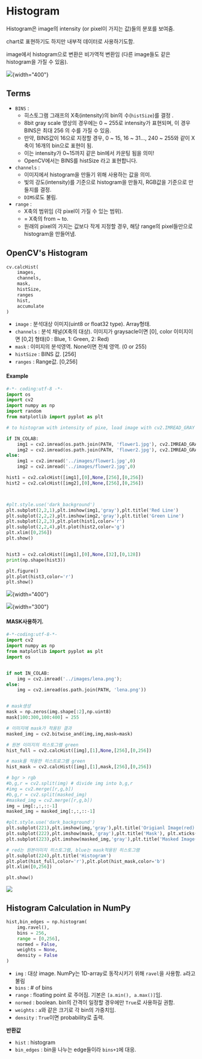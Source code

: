 # Histogram

Histogram은 image의 intensity (or pixel이 가지는 값)들의 분포를 보여줌.

chart로 표현하기도 하지만 내부적 데이터로 사용하기도함.

image에서 histogram으로 변환은 비가역적 변환임 
(다른 image들도 같은 histogram을 가질 수 있음).

![](../../img/ch02/histogram.jpg){width="400"}

## Terms

* `BINS` : 
    * 히스토그램 그래프의 X축(intensity)의 bin의 수(`histSize`)를 결정 .
    * 8bit gray scale 영상의 경우에는 0 ~ 255로 intensity가 표현되며, 이 경우 BINS은 최대 256 의 수를 가질 수 있음.
    * 만약, BINS값이 16으로 지정할 경우, 0 ~ 15, 16 ~ 31..., 240 ~ 255와 같이 X축이 16개의 bin으로 표현이 됨.
    * 이는 intensity가 0~15까지 같은 bin에서 카운팅 됨을 의미!
    * OpenCV에서는 BINS를 histSize 라고 표현합니다.
* `channels` : 
    * 이미지에서 histogram을 만들기 위해 사용하는 값을  의미. 
    * 빛의 강도(intensity)를 기준으로 histogram을 만들지, RGB값을 기준으로  만들지를 결정.
    * `DIMS`로도 불림.
* `range` : 
    * X축의 범위임 (각 pixel이 가질 수 있는 범위).
    * = X축의 from ~ to.
    * 원래의 pixel의 가지는 값보다 작게 지정할 경우, 해당 range의 pixel들만으로 histogram을 만들어냄.

## OpenCV's Histogram

```Python
cv.calcHist(
    images, 
    channels, 
    mask, 
    histSize, 
    ranges
    hist, 
    accumulate
)
```

* `image`  : 분석대상 이미지(uint8 or float32 type). Array형태.
* `channels` : 분석 채널(X축의 대상). 이미지가 graysacle이면 [0], color 이미지이면 [0,2] 형태(0 : Blue, 1: Green, 2: Red)
* `mask` : 이미지의 분석영역. None이면 전체 영역. (0 or 255)
* `histSize` : BINS 값. [256]
* `ranges` : Range값. [0,256]


#### Example

```Python
#-*- coding:utf-8 -*-
import os
import cv2
import numpy as np
import random
from matplotlib import pyplot as plt

# to histogram with intensity of pixe, load image with cv2.IMREAD_GRAY 

if IN_COLAB:
    img1 = cv2.imread(os.path.join(PATH, 'flower1.jpg'), cv2.IMREAD_GRAYSCALE)
    img2 = cv2.imread(os.path.join(PATH, 'flower2.jpg'), cv2.IMREAD_GRAYSCALE)
else:
    img1 = cv2.imread('../images/flower1.jpg',0) 
    img2 = cv2.imread('../images/flower2.jpg',0)

hist1 = cv2.calcHist([img1],[0],None,[256],[0,256])
hist2 = cv2.calcHist([img2],[0],None,[256],[0,256])



#plt.style.use('dark_background')
plt.subplot(2,2,1),plt.imshow(img1,'gray'),plt.title('Red Line')
plt.subplot(2,2,2),plt.imshow(img2,'gray'),plt.title('Green Line')
plt.subplot(2,2,3),plt.plot(hist1,color='r')
plt.subplot(2,2,4),plt.plot(hist2,color='g')
plt.xlim([0,256])
plt.show()


hist3 = cv2.calcHist([img1],[0],None,[32],[0,128])
print(np.shape(hist3))

plt.figure()
plt.plot(hist3,color='r')
plt.show()
```

![](../../img/ch02/histogram_example0.png){width="400"}

![](../../img/ch02/histogram_example1.png){width="300"}


#### MASK사용하기.

```Python
#-*-coding:utf-8-*-
import cv2
import numpy as np
from matplotlib import pyplot as plt
import os


if not IN_COLAB:
    img = cv2.imread('../images/lena.png');
else:
    img = cv2.imread(os.path.join(PATH, 'lena.png'))


# mask생성
mask = np.zeros(img.shape[:2],np.uint8)
mask[100:300,100:400] = 255

# 이미지에 mask가 적용된 결과
masked_img = cv2.bitwise_and(img,img,mask=mask)

# 원본 이미지의 히스토그램 green
hist_full = cv2.calcHist([img],[1],None,[256],[0,256])

# mask를 적용한 히스트로그램 green
hist_mask = cv2.calcHist([img],[1],mask,[256],[0,256])

# bgr > rgb
#b,g,r = cv2.split(img) # divide img into b,g,r
#img = cv2.merge([r,g,b])
#b,g,r = cv2.split(masked_img)
#masked_img = cv2.merge([r,g,b])
img = img[:,:,::-1]
masked_img = masked_img[:,:,::-1]

#plt.style.use('dark_background')
plt.subplot(221),plt.imshow(img,'gray'),plt.title('Origianl Image(red)'), plt.xticks([]), plt.yticks([])
plt.subplot(222),plt.imshow(mask,'gray'),plt.title('Mask'), plt.xticks([]), plt.yticks([])
plt.subplot(223),plt.imshow(masked_img,'gray'),plt.title('Masked Image(blue)'), plt.xticks([]), plt.yticks([])

# red는 원본이미지 히스토그램, blue는 mask적용된 히스토그램
plt.subplot(224),plt.title('Histogram')
plt.plot(hist_full,color='r'),plt.plot(hist_mask,color='b')
plt.xlim([0,256])

plt.show()
```

![](../../img/ch02/histogram_mask.png)

## Histogram Calculation in NumPy

```Python
hist,bin_edges = np.histogram(
    img.ravel(),
    bins = 256,
    range = [0,256],
    normed = False,
    weights = None,
    density = False
)
```

* `img` : 대상 image. NumPy는 1D-array로 동작시키기 위해 `ravel`을 사용함. `a`라고 불림
* `bins` : # of bins
* `range` : floating point 로 주어짐. 기본은 `[a.min(), a.max()]`임.
* `normed` : boolean. bin의 간격이 일정할 경우에만 `True`로 사용하길 권함.
* `weights` : `a`와 같은 크기로 각 bin의 가중치임.
* `density` : `True`이면 probability로 출력.

**반환값**

* `hist` : histogram
* `bin_edges` : bin을 나누는 edge들이라 `bins+1`에 대응.



